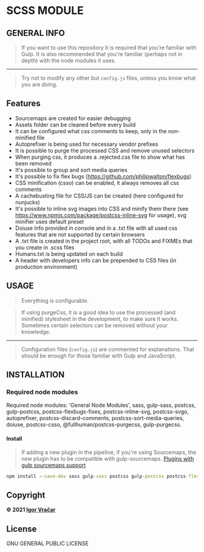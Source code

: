 # SCSS MODULE

## GENERAL INFO

> If you want to use this repository it is required that you're familiar with Gulp.
> It is also recommended that you're familiar (perhaps not in depth) with the node modules it uses.

---

> Try not to modify any other but `config.js` files, unless you know what you are doing.

## Features

-  Sourcemaps are created for easier debugging
-  Assets folder can be cleaned before every build
-  It can be configured what css comments to keep, only in the non-minified file
-  Autoprefixer is being used for necessary vendor prefixes
-  It is possible to purge the processed CSS and remove unused selectors
-  When purging css, it produces a .rejected.css file to show what has been removed
-  It's possible to group and sort media queries
-  It's possible to fix flex bugs (https://github.com/philipwalton/flexbugs)
-  CSS minification (csso) can be enabled, it always removes all css comments
-  A cachebusting file for CSS/JS can be created (here configured for nunjucks)
-  It's possible to inline svg images into CSS and minify them there (see https://www.npmjs.com/package/postcss-inline-svg for usage), svg minifier uses default preset
-  Doiuse info provided in console and in a .txt file with all used css features that are not supported by certain browsers
-  A .txt file is created in the project root, with all TODOs and FIXMEs that you create in .scss files
-  Humans.txt is being updated on each build
-  A header with developers info can be prepended to CSS files (in production environment)

## USAGE

> Everything is configurable.

> If using purgeCss, it is a good idea to use the processed (and minified) stylesheet in the development, to make sure it works. Sometimes certain selectors can be removed without your knowledge.

---

> Configuration files (`config.js`) are commented for explanations. That should be enough for those familiar with Gulp and JavaScript.

## INSTALLATION

### Required node modules

Required node modules: 'General Node Modules', sass, gulp-sass, postcss, gulp-postcss, postcss-flexbugs-fixes, postcss-inline-svg, postcss-svgo, autoprefixer, postcss-discard-comments, postcss-sort-media-queries, doiuse, postcss-csso, @fullhuman/postcss-purgecss, gulp-purgecss.

#### Install

> If adding a new plugin in the pipeline, if you're using Sourcemaps, the new plugin has to be compatible with gulp-sourcemaps.
> [Plugins with gulp sourcemaps support](https://github.com/gulp-sourcemaps/gulp-sourcemaps/wiki/Plugins-with-gulp-sourcemaps-support)

```cmd
npm install --save-dev sass gulp-sass postcss gulp-postcss postcss-flexbugs-fixes postcss-inline-svg postcss-svgo autoprefixer postcss-discard-comments postcss-sort-media-queries doiuse postcss-csso @fullhuman/postcss-purgecss gulp-purgecss
```

## Copyright

**© 2021 [Igor Vračar](https://www.igorvracar.com)**

## License

GNU GENERAL PUBLIC LICENSE

